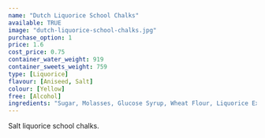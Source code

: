 ```yaml
---
name: "Dutch Liquorice School Chalks"
available: TRUE
image: "dutch-liquorice-school-chalks.jpg"
purchase_option: 1
price: 1.6
cost_price: 0.75
container_water_weight: 919
container_sweets_weight: 759
type: [Liquorice]
flavour: [Aniseed, Salt]
colour: [Yellow]
free: [Alcohol]
ingredients: "Sugar, Molasses, Glucose Syrup, Wheat Flour, Liquorice Extract, Coco Fat, Ammonium Chloride, Stabiliser (E420), Vegetable Oil, Gelatine, Glazing Agent (E904), Colours (E171), Flavours. Contains Gluten."
---
```

Salt liquorice school chalks.